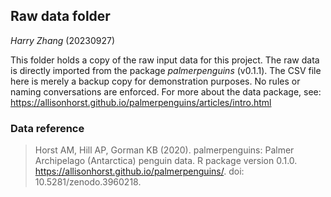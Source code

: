 ## Raw data folder

*Harry Zhang* (20230927)

This folder holds a copy of the raw input data for this project. The raw data is directly imported from the package *palmerpenguins* (v0.1.1). The CSV file here is merely a backup copy for demonstration purposes. No rules or naming conversations are enforced. For more about the data package, see: <https://allisonhorst.github.io/palmerpenguins/articles/intro.html>

### Data reference

> Horst AM, Hill AP, Gorman KB (2020). palmerpenguins: Palmer Archipelago (Antarctica) penguin data. R package version 0.1.0. <https://allisonhorst.github.io/palmerpenguins/>. doi: 10.5281/zenodo.3960218.
